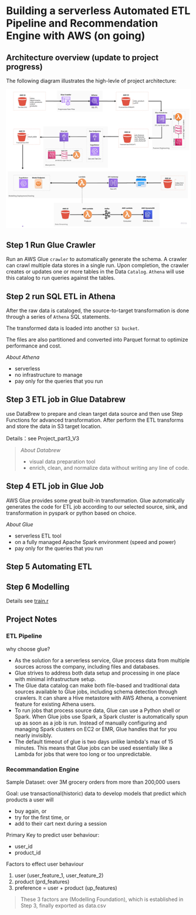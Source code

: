 # Building a serverless Automated ETL Pipeline and Recommendation Engine with AWS (on going)
## Architecture overview (update to project progress)
The following diagram illustrates the high-levle of project architecture:

![](/pipeline-update-v7.jpg)

## Step 1 Run Glue Crawler
Run an AWS Glue `crawler` to automatically generate the schema. A crawler can crawl multiple data stores in a single run. Upon completion, the crawler creates or updates one or more tables in the Data `Catalog`. `Athena` will use this catalog to run queries against the tables.


## Step 2 run SQL ETL in Athena 
After the raw data is cataloged, the source-to-target transformation is done through a series of `Athena` SQL statements. 

The transformed data is loaded into another `S3 bucket`. 

The files are also partitioned and converted into Parquet format to optimize performance and cost.

*About Athena*
* serverless
* no infrastructure to manage
* pay only for the queries that you run


## Step 3 ETL job in Glue Databrew 
use DataBrew to prepare and clean target data source and then use Step Functions for advanced transformation. After perform the ETL transforms and store the data in S3 target location.

Details：see Project_part3_V3

> *About Databrew*
> * visual data preparation tool 
> * enrich, clean, and normalize data without writing any line of code.

## Step 4 ETL job in Glue Job
AWS Glue provides some great built-in transformation. Glue automatically generates the code for ETL job according to our selected source, sink, and transformation in pyspark or python based on choice. 

*About Glue*
* serverless ETL tool 
* on a fully managed Apache Spark environment (speed and power)
* pay only for the queries that you run

## Step 5 Automating ETL


## Step 6 Modelling
Details see [train.r](/train.r)

## Project Notes 

### ETL Pipeline
why choose glue?
* As the solution for a serverless service, Glue process data from multiple sources across the company, including files and databases.
* Glue strives to address both data setup and processing in one place with minimal infrastructure setup.
* The Glue data catalog can make both file-based and traditional data sources available to Glue jobs, including schema detection through crawlers. It can share a Hive metastore with AWS Athena, a convenient feature for existing Athena users.
* To run jobs that process source data, Glue can use a Python shell or Spark. When Glue jobs use Spark, a Spark cluster is automatically spun up as soon as a job is run. Instead of manually configuring and managing Spark clusters on EC2 or EMR, Glue handles that for you nearly invisibly.
* The default timeout of glue is two days unlike lambda's max of 15 minutes. This means that Glue jobs can be used essentially like a Lambda for jobs that were too long or too unpredictable. 

### Recommandation Engine
Sample Dataset: over 3M grocery orders from more than 200,000 users

Goal: use transactional(historic) data to develop models that predict which products a user will 
* buy again, or
* try for the first time, or
* add to their cart next during a session

Primary Key to predict user behaviour: 
* user_id
* product_id

Factors to effect user behaviour 
1. user (user_feature_1, user_feature_2)
2. product (prd_features)
3. preference = user + product (up_features)
> These 3 factors are (Modelling Foundation), which is established in Step 3, finally exported as data.csv